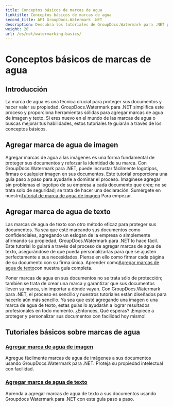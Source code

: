 ```yaml
---
title: Conceptos básicos de marcas de agua
linktitle: Conceptos básicos de marcas de agua
second_title: API GroupDocs.Watermark .NET
description: Descubra los tutoriales de GroupDocs.Watermark para .NET para agregar marcas de agua de imágenes y texto sin esfuerzo. Proteja sus documentos con estas guías fáciles de seguir.
weight: 20
url: /es/net/watermarking-basics/
---
```


# Conceptos básicos de marcas de agua

## Introducción
La marca de agua es una técnica crucial para proteger sus documentos y hacer valer su propiedad. GroupDocs.Watermark para .NET simplifica este proceso y proporciona herramientas sólidas para agregar marcas de agua de imagen y texto. Si eres nuevo en el mundo de las marcas de agua o buscas mejorar tus habilidades, estos tutoriales te guiarán a través de los conceptos básicos.

## Agregar marca de agua de imagen

Agregar marcas de agua a las imágenes es una forma fundamental de proteger sus documentos y reforzar la identidad de su marca. Con GroupDocs.Watermark para .NET, puede incrustar fácilmente logotipos, firmas o cualquier imagen en sus documentos. Este tutorial proporciona una guía paso a paso para ayudarle a dominar el proceso. Imagínese agregar sin problemas el logotipo de su empresa a cada documento que cree; no se trata solo de seguridad; se trata de hacer una declaración. Sumérgete en nuestro[Tutorial de marca de agua de imagen](./add-image-watermark/) Para empezar.

## Agregar marca de agua de texto

 Las marcas de agua de texto son otro método eficaz para proteger sus documentos. Ya sea que esté marcando sus documentos como confidenciales, agregando un eslogan de la empresa o simplemente afirmando su propiedad, GroupDocs.Watermark para .NET lo hace fácil. Este tutorial lo guiará a través del proceso de agregar marcas de agua de texto, asegurándose de que pueda personalizarlas para que se ajusten perfectamente a sus necesidades. Piense en ello como firmar cada página de su documento con su firma única. Aprender como[Agregar marcas de agua de texto](./add-text-watermark/)con nuestra guía completa.

Poner marcas de agua en sus documentos no se trata sólo de protección; también se trata de crear una marca y garantizar que sus documentos lleven su marca, sin importar a dónde vayan. Con GroupDocs.Watermark para .NET, el proceso es sencillo y nuestros tutoriales están diseñados para hacerlo aún más sencillo. Ya sea que esté agregando una imagen o una marca de agua de texto, estas guías lo ayudarán a lograr resultados profesionales en todo momento. ¿Entonces, Qué esperas? ¡Empiece a proteger y personalizar sus documentos con facilidad hoy mismo!

## Tutoriales básicos sobre marcas de agua
### [Agregar marca de agua de imagen](./add-image-watermark/)
Agregue fácilmente marcas de agua de imágenes a sus documentos usando GroupDocs.Watermark para .NET. Proteja su propiedad intelectual con facilidad.
### [Agregar marca de agua de texto](./add-text-watermark/)
Aprenda a agregar marcas de agua de texto a sus documentos usando Groupdocs Watermark para .NET con esta guía paso a paso.